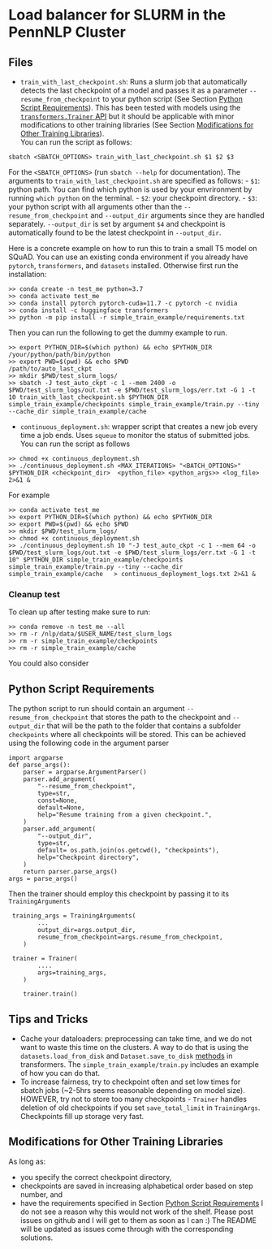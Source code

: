 # Load balancer for SLURM in the PennNLP Cluster

<a name="files-section"></a>
## Files

* `train_with_last_checkpoint.sh`: Runs a slurm job that automatically detects the last checkpoint of a model and passes it as a parameter `--resume_from_checkpoint` to your python script (See Section [Python Script Requirements](#script-reqs-section")). This has been tested with models using the [`transformers.Trainer` API](https://huggingface.co/docs/transformers/main_classes/trainer) but it should be applicable with minor modifications to other training libraries (See Section [Modifications for Other Training Libraries](#modifications-section)).<br>
You can run the script as follows:
```
sbatch <SBATCH_OPTIONS> train_with_last_checkpoint.sh $1 $2 $3
```
For the `<SBATCH_OPTIONS>` (run `sbatch --help` for documentation). The arguments to `train_with_last_checkpoint.sh` are specified as follows:
    - `$1`: python path. You can find which python is used by your envrironment by running `which python` on the terminal. 
    - `$2`: your checkpoint directory. 
    - `$3`: your python script with all arguments other than the `--resume_from_checkpoint` and `--output_dir` arguments since they are handled separately. `--output_dir` is set by argument `$4` and checkpoint is automatically found to be the latest checkpoint in `--output_dir`.

Here is a concrete example on how to run this to train a small T5 model on SQuAD. You can use an existing conda environment if you already have `pytorch`, `transformers`, and `datasets` installed. Otherwise first run the installation:
```
>> conda create -n test_me python=3.7
>> conda activate test_me
>> conda install pytorch pytorch-cuda=11.7 -c pytorch -c nvidia
>> conda install -c huggingface transformers
>> python -m pip install -r simple_train_example/requirements.txt
```

Then you can run the following to get the dummy example to run. 
```
>> export PYTHON_DIR=$(which python) && echo $PYTHON_DIR
/your/python/path/bin/python
>> export PWD=$(pwd) && echo $PWD
/path/to/auto_last_ckpt
>> mkdir $PWD/test_slurm_logs/
>> sbatch -J test_auto_ckpt -c 1 --mem 2400 -o $PWD/test_slurm_logs/out.txt -e $PWD/test_slurm_logs/err.txt -G 1 -t 10 train_with_last_checkpoint.sh $PYTHON_DIR simple_train_example/checkpoints simple_train_example/train.py --tiny --cache_dir simple_train_example/cache 
```
* `continuous_deployment.sh`: wrapper script that creates a new job every time a job ends. Uses `squeue` to monitor the status of submitted jobs. 
You can run the script as follows
```
>> chmod +x continuous_deployment.sh
>> ./continuous_deployment.sh <MAX_ITERATIONS> "<BATCH_OPTIONS>" $PYTHON_DIR <checkpoint_dir>  <python_file> <python_args>> <log_file> 2>&1 & 
```
For example
```
>> conda activate test_me
>> export PYTHON_DIR=$(which python) && echo $PYTHON_DIR
>> export PWD=$(pwd) && echo $PWD
>> mkdir $PWD/test_slurm_logs/
>> chmod +x continuous_deployment.sh
>> ./continuous_deployment.sh 10 "-J test_auto_ckpt -c 1 --mem 64 -o $PWD/test_slurm_logs/out.txt -e $PWD/test_slurm_logs/err.txt -G 1 -t 10" $PYTHON_DIR simple_train_example/checkpoints simple_train_example/train.py --tiny --cache_dir simple_train_example/cache   > continuous_deployment_logs.txt 2>&1 & 
``` 

### Cleanup test
To clean up after testing make sure to run:
```
>> conda remove -n test_me --all
>> rm -r /nlp/data/$USER_NAME/test_slurm_logs
>> rm -r simple_train_example/checkpoints
>> rm -r simple_train_example/cache

```
You could also consider 
<a name="script-reqs-section"></a>
## Python Script Requirements

The python script to run should contain an argument `--resume_from_checkpoint` that stores the path to the checkpoint and `--output_dir` that will be the path to the folder that contains a subfolder `checkpoints` where all checkpoints will be stored. This can be achieved using the following code in the argument parser
```
import argparse
def parse_args():
    parser = argparse.ArgumentParser()
    parser.add_argument(
        "--resume_from_checkpoint",
        type=str,
        const=None,
        default=None,
        help="Resume training from a given checkpoint.",
    )
    parser.add_argument(
        "--output_dir",
        type=str,
        default= os.path.join(os.getcwd(), "checkpoints"),
        help="Checkpoint directory",
    )
    return parser.parse_args()
args = parse_args()
```
Then the trainer should employ this checkpoint by passing it to its `TrainingArguments`
```
 training_args = TrainingArguments(
        ...
        output_dir=args.output_dir,
        resume_from_checkpoint=args.resume_from_checkpoint,
    )

 trainer = Trainer(
        ....
        args=training_args,
    )

    trainer.train()
```


<a name="tips-section"></a>
## Tips and Tricks

* Cache your dataloaders: preprocessing can take time, and we do not want to waste this time on the clusters. A way to do that is using the `datasets.load_from_disk` and `Dataset.save_to_disk` [methods](https://huggingface.co/docs/datasets/loading) in transformers. The `simple_train_example/train.py` includes an example of how you can do that. 
* To increase fairness, try to checkpoint often and set low times for sbatch jobs (~2-5hrs seems reasonable depending on model size). HOWEVER, try not to store too many checkpoints - `Trainer` handles deletion of old checkpoints if you set `save_total_limit` in `TrainingArgs`. Checkpoints fill up storage very fast. 

<a name="modifications-section"></a>
## Modifications for Other Training Libraries

As long as:
* you specify the correct checkpoint directory,
* checkpoints are saved in increasing alphabetical order based on step number, and 
* have the requirements specified in Section [Python Script Requirements](#script-reqs-section)
I do not see a reason why this would not work of the shelf. Please post issues on github and I will get to them as soon as I can :) The README will be updated as issues come through with the corresponding solutions. 

